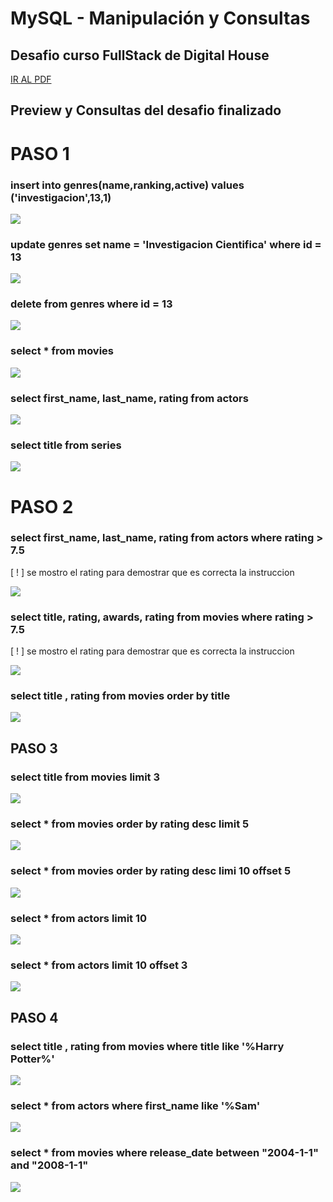 # MySQL - Manipulación y Consultas
## Desafio curso FullStack de Digital House

<a href="https://github.com/Kaiael24/DB_Modelos-Consultas/blob/master/Desafio/diseñoTablas.pdf">IR AL PDF</a>

   
## Preview y Consultas del desafio finalizado
# PASO 1
### insert    into    genres(name,ranking,active)    values ('investigacion',13,1)
<img src="https://github.com/Kaiael24/DB_Modelos-Consultas/blob/master/images/1.1.PNG">

### update    genres     set name = 'Investigacion Cientifica'   where id = 13 
<img src="https://github.com/Kaiael24/DB_Modelos-Consultas/blob/master/images/1.2.PNG">
  
### delete from genres    where id = 13  
<img src="https://github.com/Kaiael24/DB_Modelos-Consultas/blob/master/images/1.3.PNG">
  
### select * from movies
<img src="https://github.com/Kaiael24/DB_Modelos-Consultas/blob/master/images/1.4.PNG">
  
### select first_name, last_name, rating    from actors
<img src="https://github.com/Kaiael24/DB_Modelos-Consultas/blob/master/images/1.5.PNG">
  

### select title    from series   
<img src="https://github.com/Kaiael24/DB_Modelos-Consultas/blob/master/images/1.6.PNG">
  
# PASO 2

### select first_name, last_name, rating    from actors    where rating > 7.5
[ ! ] se mostro el rating para demostrar que es correcta la instruccion   

<img src="https://github.com/Kaiael24/DB_Modelos-Consultas/blob/master/images/2.1.PNG">
  
  
### select title, rating, awards, rating    from movies    where rating > 7.5
[ ! ] se mostro el rating para demostrar que es correcta la instruccion
  
<img src="https://github.com/Kaiael24/DB_Modelos-Consultas/blob/master/images/2.2.PNG">
  
  
### select title , rating    from movies    order by title    
<img src="https://github.com/Kaiael24/DB_Modelos-Consultas/blob/master/images/2.3.PNG">
  
## PASO 3
  
### select title    from movies    limit 3
<img src="https://github.com/Kaiael24/DB_Modelos-Consultas/blob/master/images/3.1.PNG">
  
  
### select *    from movies    order by rating desc    limit 5
<img src="https://github.com/Kaiael24/DB_Modelos-Consultas/blob/master/images/3.2.PNG">
  

### select *    from movies    order by rating desc    limi 10    offset 5
<img src="https://github.com/Kaiael24/DB_Modelos-Consultas/blob/master/images/3.3.PNG">
  

### select *    from actors    limit 10
<img src="https://github.com/Kaiael24/DB_Modelos-Consultas/blob/master/images/3.4.PNG">
  

### select *    from actors    limit 10    offset 3
<img src="https://github.com/Kaiael24/DB_Modelos-Consultas/blob/master/images/3.4A.PNG">
  
## PASO 4
  

### select title , rating    from movies    where title    like '%Harry Potter%'
<img src="https://github.com/Kaiael24/DB_Modelos-Consultas/blob/master/images/4.1.PNG">
  
 
### select *    from actors    where first_name     like '%Sam'   
<img src="https://github.com/Kaiael24/DB_Modelos-Consultas/blob/master/images/4.2.PNG">
  

### select *    from movies    where release_date     between "2004-1-1" and "2008-1-1"

<img src="https://github.com/Kaiael24/DB_Modelos-Consultas/blob/master/images/4.3.PNG">
